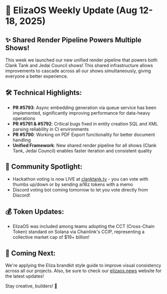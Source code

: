 # 🚀 ElizaOS Weekly Update (Aug 12-18, 2025)

## ✨ Shared Render Pipeline Powers Multiple Shows!

This week we launched our new unified render pipeline that powers both Clank Tank and Jedai Council shows! This shared infrastructure allows improvements to cascade across all our shows simultaneously, giving everyone a better experience.

## 🛠️ Technical Highlights:
* **PR #5793**: Async embedding generation via queue service has been implemented, significantly improving performance for data-heavy operations
* **PR #5791 & #5792**: Critical bugs fixed in entity creation SQL and XML parsing reliability in CI environments
* **PR #5790**: Working on PDF Export functionality for better document handling
* **Unified Framework**: New shared render pipeline for all shows (Clank Tank, Jedai Council) enables faster iteration and consistent quality

## 🤝 Community Spotlight:
* Hackathon voting is now LIVE at [clanktank.tv](https://clanktank.tv) - you can vote with thumbs up/down or by sending ai16z tokens with a memo
* Discord voting bot coming tomorrow to let you vote directly from Discord!

## 💰 Token Updates:
* ElizaOS was included among teams adopting the CCT (Cross-Chain Token) standard on Solana via Chainlink's CCIP, representing a collective market cap of $19+ billion!

## 🔮 Coming Next:
We're applying the Eliza brandkit style guide to improve visual consistency across all our projects. Also, be sure to check our [elizaos.news](https://elizaos.news) website for the latest updates!

Stay creative, builders! 🚀